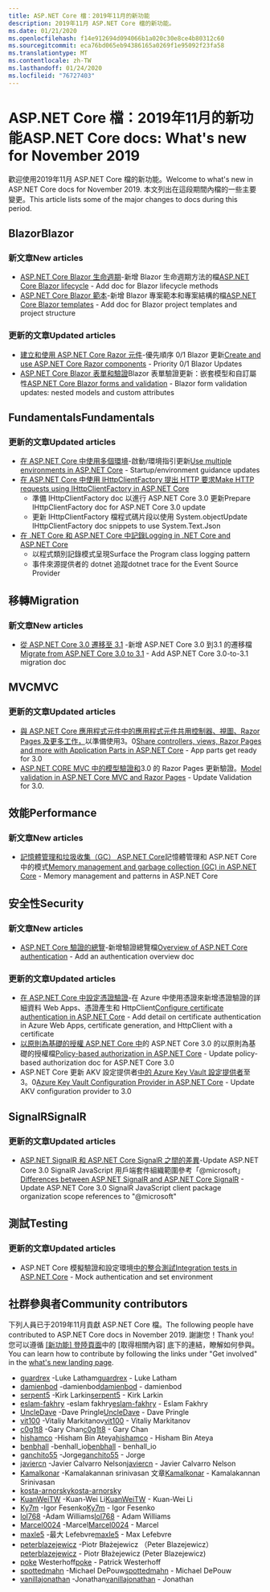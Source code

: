 ```yaml
---
title: ASP.NET Core 檔：2019年11月的新功能
description: 2019年11月 ASP.NET Core 檔的新功能。
ms.date: 01/21/2020
ms.openlocfilehash: f14e912694d094066b1a020c30e8ce4b80312c60
ms.sourcegitcommit: eca76bd065eb94386165a0269f1e95092f23fa58
ms.translationtype: MT
ms.contentlocale: zh-TW
ms.lasthandoff: 01/24/2020
ms.locfileid: "76727403"
---
```

# <a name="aspnet-core-docs-whats-new-for-november-2019"></a><span data-ttu-id="a0264-103">ASP.NET Core 檔：2019年11月的新功能</span><span class="sxs-lookup"><span data-stu-id="a0264-103">ASP.NET Core docs: What's new for November 2019</span></span>

<span data-ttu-id="a0264-104">歡迎使用2019年11月 ASP.NET Core 檔的新功能。</span><span class="sxs-lookup"><span data-stu-id="a0264-104">Welcome to what's new in ASP.NET Core docs for November 2019.</span></span> <span data-ttu-id="a0264-105">本文列出在這段期間內檔的一些主要變更。</span><span class="sxs-lookup"><span data-stu-id="a0264-105">This article lists some of the major changes to docs during this period.</span></span>

## <a name="blazor"></a><span data-ttu-id="a0264-106">Blazor</span><span class="sxs-lookup"><span data-stu-id="a0264-106">Blazor</span></span>

### <a name="new-articles"></a><span data-ttu-id="a0264-107">新文章</span><span class="sxs-lookup"><span data-stu-id="a0264-107">New articles</span></span>

- <span data-ttu-id="a0264-108">[ASP.NET Core Blazor 生命週期](../blazor/lifecycle.md)-新增 Blazor 生命週期方法的檔</span><span class="sxs-lookup"><span data-stu-id="a0264-108">[ASP.NET Core Blazor lifecycle](../blazor/lifecycle.md) - Add doc for Blazor lifecycle methods</span></span>
- <span data-ttu-id="a0264-109">[ASP.NET Core Blazor 範本](../blazor/templates.md)-新增 Blazor 專案範本和專案結構的檔</span><span class="sxs-lookup"><span data-stu-id="a0264-109">[ASP.NET Core Blazor templates](../blazor/templates.md) - Add doc for Blazor project templates and project structure</span></span>

### <a name="updated-articles"></a><span data-ttu-id="a0264-110">更新的文章</span><span class="sxs-lookup"><span data-stu-id="a0264-110">Updated articles</span></span>

- <span data-ttu-id="a0264-111">[建立和使用 ASP.NET Core Razor 元件](../blazor/components.md)-優先順序 0/1 Blazor 更新</span><span class="sxs-lookup"><span data-stu-id="a0264-111">[Create and use ASP.NET Core Razor components](../blazor/components.md) - Priority 0/1 Blazor Updates</span></span>
- <span data-ttu-id="a0264-112">[ASP.NET Core Blazor 表單和驗證](../blazor/forms-validation.md)Blazor 表單驗證更新：嵌套模型和自訂屬性</span><span class="sxs-lookup"><span data-stu-id="a0264-112">[ASP.NET Core Blazor forms and validation](../blazor/forms-validation.md) - Blazor form validation updates: nested models and custom attributes</span></span>

## <a name="fundamentals"></a><span data-ttu-id="a0264-113">Fundamentals</span><span class="sxs-lookup"><span data-stu-id="a0264-113">Fundamentals</span></span>

### <a name="updated-articles"></a><span data-ttu-id="a0264-114">更新的文章</span><span class="sxs-lookup"><span data-stu-id="a0264-114">Updated articles</span></span>

- <span data-ttu-id="a0264-115">[在 ASP.NET Core 中使用多個環境](../fundamentals/environments.md)-啟動/環境指引更新</span><span class="sxs-lookup"><span data-stu-id="a0264-115">[Use multiple environments in ASP.NET Core](../fundamentals/environments.md) - Startup/environment guidance updates</span></span>
- [<span data-ttu-id="a0264-116">在 ASP.NET Core 中使用 IHttpClientFactory 提出 HTTP 要求</span><span class="sxs-lookup"><span data-stu-id="a0264-116">Make HTTP requests using IHttpClientFactory in ASP.NET Core</span></span>](../fundamentals/http-requests.md)
  - <span data-ttu-id="a0264-117">準備 IHttpClientFactory doc 以進行 ASP.NET Core 3.0 更新</span><span class="sxs-lookup"><span data-stu-id="a0264-117">Prepare IHttpClientFactory doc for ASP.NET Core 3.0 update</span></span>
  - <span data-ttu-id="a0264-118">更新 IHttpClientFactory 檔程式碼片段以使用 System.object</span><span class="sxs-lookup"><span data-stu-id="a0264-118">Update IHttpClientFactory doc snippets to use System.Text.Json</span></span>
- [<span data-ttu-id="a0264-119">在 .NET Core 和 ASP.NET Core 中記錄</span><span class="sxs-lookup"><span data-stu-id="a0264-119">Logging in .NET Core and ASP.NET Core</span></span>](../fundamentals/logging/index.md)
  - <span data-ttu-id="a0264-120">以程式類別記錄模式呈現</span><span class="sxs-lookup"><span data-stu-id="a0264-120">Surface the Program class logging pattern</span></span>
  - <span data-ttu-id="a0264-121">事件來源提供者的 dotnet 追蹤</span><span class="sxs-lookup"><span data-stu-id="a0264-121">dotnet trace for the Event Source Provider</span></span>

## <a name="migration"></a><span data-ttu-id="a0264-122">移轉</span><span class="sxs-lookup"><span data-stu-id="a0264-122">Migration</span></span>

### <a name="new-articles"></a><span data-ttu-id="a0264-123">新文章</span><span class="sxs-lookup"><span data-stu-id="a0264-123">New articles</span></span>

- <span data-ttu-id="a0264-124">[從 ASP.NET Core 3.0 遷移至 3.1](../migration/30-to-31.md) -新增 ASP.NET Core 3.0 到3.1 的遷移檔</span><span class="sxs-lookup"><span data-stu-id="a0264-124">[Migrate from ASP.NET Core 3.0 to 3.1](../migration/30-to-31.md) - Add ASP.NET Core 3.0-to-3.1 migration doc</span></span>

## <a name="mvc"></a><span data-ttu-id="a0264-125">MVC</span><span class="sxs-lookup"><span data-stu-id="a0264-125">MVC</span></span>

### <a name="updated-articles"></a><span data-ttu-id="a0264-126">更新的文章</span><span class="sxs-lookup"><span data-stu-id="a0264-126">Updated articles</span></span>

- <span data-ttu-id="a0264-127">[與 ASP.NET Core 應用程式元件中的應用程式元件共用控制器、視圖、Razor Pages 及更多工作，](../mvc/advanced/app-parts.md)以準備使用3。0</span><span class="sxs-lookup"><span data-stu-id="a0264-127">[Share controllers, views, Razor Pages and more with Application Parts in ASP.NET Core](../mvc/advanced/app-parts.md) - App parts get ready for 3.0</span></span>
- <span data-ttu-id="a0264-128">[ASP.NET CORE MVC 中的模型驗證和](../mvc/models/validation.md)3.0 的 Razor Pages 更新驗證。</span><span class="sxs-lookup"><span data-stu-id="a0264-128">[Model validation in ASP.NET Core MVC and Razor Pages](../mvc/models/validation.md) - Update Validation for 3.0.</span></span>

## <a name="performance"></a><span data-ttu-id="a0264-129">效能</span><span class="sxs-lookup"><span data-stu-id="a0264-129">Performance</span></span>

### <a name="new-articles"></a><span data-ttu-id="a0264-130">新文章</span><span class="sxs-lookup"><span data-stu-id="a0264-130">New articles</span></span>

- <span data-ttu-id="a0264-131">[記憶體管理和垃圾收集（GC） ASP.NET Core](../performance/memory.md)記憶體管理和 ASP.NET Core 中的模式</span><span class="sxs-lookup"><span data-stu-id="a0264-131">[Memory management and garbage collection (GC) in ASP.NET Core](../performance/memory.md) - Memory management and patterns in ASP.NET Core</span></span>

## <a name="security"></a><span data-ttu-id="a0264-132">安全性</span><span class="sxs-lookup"><span data-stu-id="a0264-132">Security</span></span>

### <a name="new-articles"></a><span data-ttu-id="a0264-133">新文章</span><span class="sxs-lookup"><span data-stu-id="a0264-133">New articles</span></span>

- <span data-ttu-id="a0264-134">[ASP.NET Core 驗證的總覽](../security/authentication/index.md)-新增驗證總覽檔</span><span class="sxs-lookup"><span data-stu-id="a0264-134">[Overview of ASP.NET Core authentication](../security/authentication/index.md) - Add an authentication overview doc</span></span>

### <a name="updated-articles"></a><span data-ttu-id="a0264-135">更新的文章</span><span class="sxs-lookup"><span data-stu-id="a0264-135">Updated articles</span></span>

- <span data-ttu-id="a0264-136">[在 ASP.NET Core 中設定憑證驗證](../security/authentication/certauth.md)-在 Azure 中使用憑證來新增憑證驗證的詳細資料 Web Apps、憑證產生和 HttpClient</span><span class="sxs-lookup"><span data-stu-id="a0264-136">[Configure certificate authentication in ASP.NET Core](../security/authentication/certauth.md) - Add detail on certificate authentication in Azure Web Apps, certificate generation, and HttpClient with a certificate</span></span>
- <span data-ttu-id="a0264-137">[以原則為基礎的授權 ASP.NET Core 中](../security/authorization/policies.md)的 ASP.NET Core 3.0 的以原則為基礎的授權檔</span><span class="sxs-lookup"><span data-stu-id="a0264-137">[Policy-based authorization in ASP.NET Core](../security/authorization/policies.md) - Update policy-based authorization doc for ASP.NET Core 3.0</span></span>
- <span data-ttu-id="a0264-138">ASP.NET Core 更新 AKV 設定提供者[中的 Azure Key Vault 設定提供者](../security/key-vault-configuration.md)至3。0</span><span class="sxs-lookup"><span data-stu-id="a0264-138">[Azure Key Vault Configuration Provider in ASP.NET Core](../security/key-vault-configuration.md) - Update AKV configuration provider to 3.0</span></span>

## <a name="signalr"></a><span data-ttu-id="a0264-139">SignalR</span><span class="sxs-lookup"><span data-stu-id="a0264-139">SignalR</span></span>

### <a name="updated-articles"></a><span data-ttu-id="a0264-140">更新的文章</span><span class="sxs-lookup"><span data-stu-id="a0264-140">Updated articles</span></span>

- <span data-ttu-id="a0264-141">[ASP.NET SignalR 和 ASP.NET Core SignalR 之間的差異](../signalr/version-differences.md)-Update ASP.NET Core 3.0 SignalR JavaScript 用戶端套件組織範圍參考「@microsoft」</span><span class="sxs-lookup"><span data-stu-id="a0264-141">[Differences between ASP.NET SignalR and ASP.NET Core SignalR](../signalr/version-differences.md) - Update ASP.NET Core 3.0 SignalR JavaScript client package organization scope references to "@microsoft"</span></span>

## <a name="testing"></a><span data-ttu-id="a0264-142">測試</span><span class="sxs-lookup"><span data-stu-id="a0264-142">Testing</span></span>

### <a name="updated-articles"></a><span data-ttu-id="a0264-143">更新的文章</span><span class="sxs-lookup"><span data-stu-id="a0264-143">Updated articles</span></span>

- <span data-ttu-id="a0264-144">ASP.NET Core 模擬驗證和設定環境[中的整合測試](../test/integration-tests.md)</span><span class="sxs-lookup"><span data-stu-id="a0264-144">[Integration tests in ASP.NET Core](../test/integration-tests.md) - Mock authentication and set environment</span></span>

## <a name="community-contributors"></a><span data-ttu-id="a0264-145">社群參與者</span><span class="sxs-lookup"><span data-stu-id="a0264-145">Community contributors</span></span>

<span data-ttu-id="a0264-146">下列人員已于2019年11月貢獻 ASP.NET Core 檔。</span><span class="sxs-lookup"><span data-stu-id="a0264-146">The following people have contributed to ASP.NET Core docs in November 2019.</span></span> <span data-ttu-id="a0264-147">謝謝您！</span><span class="sxs-lookup"><span data-stu-id="a0264-147">Thank you!</span></span> <span data-ttu-id="a0264-148">您可以遵循 [[新功能] 登陸頁面](index.yml)中的 [取得相關內容] 底下的連結，瞭解如何參與。</span><span class="sxs-lookup"><span data-stu-id="a0264-148">You can learn how to contribute by following the links under "Get involved" in the [what's new landing page](index.yml).</span></span>

- <span data-ttu-id="a0264-149">[guardrex](https://github.com/guardrex) -Luke Latham</span><span class="sxs-lookup"><span data-stu-id="a0264-149">[guardrex](https://github.com/guardrex) - Luke Latham</span></span>
- <span data-ttu-id="a0264-150">[damienbod](https://github.com/damienbod) -damienbod</span><span class="sxs-lookup"><span data-stu-id="a0264-150">[damienbod](https://github.com/damienbod) - damienbod</span></span>
- <span data-ttu-id="a0264-151">[serpent5](https://github.com/serpent5) -Kirk Larkin</span><span class="sxs-lookup"><span data-stu-id="a0264-151">[serpent5](https://github.com/serpent5) - Kirk Larkin</span></span>
- <span data-ttu-id="a0264-152">[eslam-fakhry](https://github.com/eslam-fakhry) -eslam fakhry</span><span class="sxs-lookup"><span data-stu-id="a0264-152">[eslam-fakhry](https://github.com/eslam-fakhry) - Eslam Fakhry</span></span>
- <span data-ttu-id="a0264-153">[UncleDave](https://github.com/UncleDave) -Dave Pringle</span><span class="sxs-lookup"><span data-stu-id="a0264-153">[UncleDave](https://github.com/UncleDave) - Dave Pringle</span></span>
- <span data-ttu-id="a0264-154">[vit100](https://github.com/vit100) -Vitaliy Markitanov</span><span class="sxs-lookup"><span data-stu-id="a0264-154">[vit100](https://github.com/vit100) - Vitaliy Markitanov</span></span>
- <span data-ttu-id="a0264-155">[c0g1t8](https://github.com/c0g1t8) -Gary Chan</span><span class="sxs-lookup"><span data-stu-id="a0264-155">[c0g1t8](https://github.com/c0g1t8) - Gary Chan</span></span>
- <span data-ttu-id="a0264-156">[hishamco](https://github.com/hishamco) -Hisham Bin Ateya</span><span class="sxs-lookup"><span data-stu-id="a0264-156">[hishamco](https://github.com/hishamco) - Hisham Bin Ateya</span></span>
- <span data-ttu-id="a0264-157">[benbhall](https://github.com/benbhall) -benhall_io</span><span class="sxs-lookup"><span data-stu-id="a0264-157">[benbhall](https://github.com/benbhall) - benhall_io</span></span>
- <span data-ttu-id="a0264-158">[ganchito55](https://github.com/ganchito55) -Jorge</span><span class="sxs-lookup"><span data-stu-id="a0264-158">[ganchito55](https://github.com/ganchito55) - Jorge</span></span>
- <span data-ttu-id="a0264-159">[javiercn](https://github.com/javiercn) -Javier Calvarro Nelson</span><span class="sxs-lookup"><span data-stu-id="a0264-159">[javiercn](https://github.com/javiercn) - Javier Calvarro Nelson</span></span>
- <span data-ttu-id="a0264-160">[Kamalkonar](https://github.com/Kamalkonar) -Kamalakannan srinivasan 文章</span><span class="sxs-lookup"><span data-stu-id="a0264-160">[Kamalkonar](https://github.com/Kamalkonar) - Kamalakannan Srinivasan</span></span>
- [<span data-ttu-id="a0264-161">kosta-arnorsky</span><span class="sxs-lookup"><span data-stu-id="a0264-161">kosta-arnorsky</span></span>](https://github.com/kosta-arnorsky) 
- <span data-ttu-id="a0264-162">[KuanWeiTW](https://github.com/KuanWeiTW) -Kuan-Wei Li</span><span class="sxs-lookup"><span data-stu-id="a0264-162">[KuanWeiTW](https://github.com/KuanWeiTW) - Kuan-Wei Li</span></span>
- <span data-ttu-id="a0264-163">[Ky7m](https://github.com/Ky7m) -Igor Fesenko</span><span class="sxs-lookup"><span data-stu-id="a0264-163">[Ky7m](https://github.com/Ky7m) - Igor Fesenko</span></span>
- <span data-ttu-id="a0264-164">[lol768](https://github.com/lol768) -Adam Williams</span><span class="sxs-lookup"><span data-stu-id="a0264-164">[lol768](https://github.com/lol768) - Adam Williams</span></span>
- <span data-ttu-id="a0264-165">[Marcel0024](https://github.com/Marcel0024) -Marcel</span><span class="sxs-lookup"><span data-stu-id="a0264-165">[Marcel0024](https://github.com/Marcel0024) - Marcel</span></span>
- <span data-ttu-id="a0264-166">[maxle5](https://github.com/maxle5) -最大 Lefebvre</span><span class="sxs-lookup"><span data-stu-id="a0264-166">[maxle5](https://github.com/maxle5) - Max Lefebvre</span></span>
- <span data-ttu-id="a0264-167">[peterblazejewicz](https://github.com/peterblazejewicz) -Piotr Błażejewicz （Peter Blazejewicz）</span><span class="sxs-lookup"><span data-stu-id="a0264-167">[peterblazejewicz](https://github.com/peterblazejewicz) - Piotr Błażejewicz (Peter Blazejewicz)</span></span>
- <span data-ttu-id="a0264-168">[poke](https://github.com/poke) Westerhoff</span><span class="sxs-lookup"><span data-stu-id="a0264-168">[poke](https://github.com/poke) - Patrick Westerhoff</span></span>
- <span data-ttu-id="a0264-169">[spottedmahn](https://github.com/spottedmahn) -Michael DePouw</span><span class="sxs-lookup"><span data-stu-id="a0264-169">[spottedmahn](https://github.com/spottedmahn) - Michael DePouw</span></span>
- <span data-ttu-id="a0264-170">[vanillajonathan](https://github.com/vanillajonathan) -Jonathan</span><span class="sxs-lookup"><span data-stu-id="a0264-170">[vanillajonathan](https://github.com/vanillajonathan) - Jonathan</span></span>
